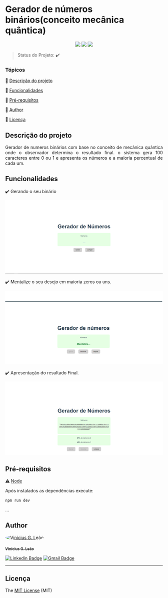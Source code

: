 <h1>Gerador de números binários(conceito mecânica quântica) </h1> 

<p align="center">
  <img src="https://img.shields.io/static/v1?label=react&message=framework&color=blue&style=for-the-badge&logo=REACT"/>
  <img src="http://img.shields.io/static/v1?label=License&message=MIT&color=green&style=for-the-badge"/>
   <img src="http://img.shields.io/static/v1?label=STATUS&message=CONCLUIDO&color=GREEN&style=for-the-badge"/>
</p>

> Status do Projeto: :heavy_check_mark:

### Tópicos 

:small_blue_diamond: [Descrição do projeto](#descrição-do-projeto)

:small_blue_diamond: [Funcionalidades](#funcionalidades)

:small_blue_diamond: [Pré-requisitos](#pré-requisitos)

:small_blue_diamond: [Author](#author)

:small_blue_diamond: [Licença](#licença)


## Descrição do projeto 

<p align="justify">
  Gerador de numeros binários com base no conceito de mecânica quântica onde o observador determina o resultado final. o sistema gera 100 caracteres entre 0 ou 1 e apresenta os números e a maioria percentual de cada um.
</p>

## Funcionalidades

:heavy_check_mark: Gerando o seu binário

<div align="center"> 
	<img alt="gerador de binarios" title="gerador de binarios" src="./.github/banner-1.png" />
</div>

:heavy_check_mark: Mentalize o seu desejo em maioria zeros ou uns. 

<div align="center"> 
	<img alt="gerador de binarios" title="gerador de binarios" src="./.github/banner-3.png" />
</div>

:heavy_check_mark: Apresentação do resultado Final.  

<div align="center"> 
	<img alt="gerador de binarios" title="gerador de binarios" src="./.github/banner-2.png" />
</div>

## Pré-requisitos

:warning: [Node](https://nodejs.org/en/download/)

Após instalados as dependências execute:

```
npm run dev

```

...

## Author

<a href="https://www.facebook.com/vinicius.garcia.3386585">
 <img style="border-radius: 50%;" src="https://github.com/ViniGarcia10.png" width="100px;" alt="Vinícius G. Leão"/>
 <br />
  
 <sub><b>Vinícius G. Leão</b></sub></a> <a href="https://www.facebook.com/vinicius.garcia.3386585" title="facebook"></a>
 <br />

 [![Linkedin Badge](https://img.shields.io/badge/-Linkedin-blue?style=flat-square&logo=Linkedin&logoColor=white&link=https://www.linkedin.com/in/vinicius-garcia-dev/)](https://www.linkedin.com/in/vinicius-garcia-dev/) 
[![Gmail Badge](https://img.shields.io/badge/-Gmail-c14438?style=flat-square&logo=Gmail&logoColor=white&link=mailto:viniciusgarcia49@gmail.com)](mailto:viniciusgarcia49@gmail.com)

---

## Licença 

The [MIT License]() (MIT)
